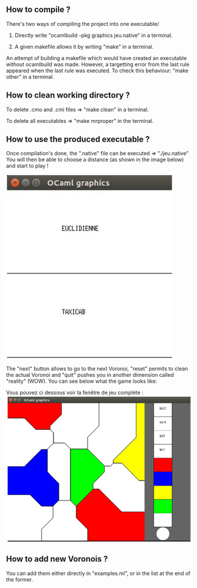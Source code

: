 How to compile ?
---------------------------

There's two ways of compiling the project into one executable/

1. Directly write "ocamlbuild -pkg graphics jeu.native" in a terminal.

2. A given makefile allows it by writing "make" in a terminal.

An attempt of building a makefile which would have created an executable without ocamlbuild was made. However, a targetting error from the last rule appeared when the last rule was executed. To check this behaviour: "make other" in a terminal.

How to clean working directory ?
-------------------------------

To delete .cmo and .cmi files => "make clean" in a terminal.

To delete all executables => "make mrproper" in the terminal.

How to use the produced executable ?
--------------------------------------

Once compilation's done, the ".native" file can be executed => "./jeu.native"
You will then be able to choose a distance (as shown in the image below) and start to play !

![Selection](Capture_Selec.PNG)

The "next" button allows to go to the next Voronoi, "reset" permits to clean the actual Voronoi and "quit" pushes you in another dimension called "reality" (WOW). You can see below what the game looks like:

Vous pouvez ci dessous voir la fenêtre de jeu complète :
![Game](Capture_game.PNG)

How to add new Voronois ?
-------------------------

You can add them either directly in "examples.ml", or in the list at the end of the former.
